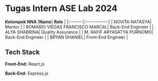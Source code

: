 # Tugas Intern ASE Lab 2024


**Kelompok NNA**
|**Name**| **Role** |
|:-------|:-----------:|
| NOVITA NATASYA| Mentor |
| ROMARIO VIEGAS FRANCISCO MARCAL| Back-End Engineer |
| ALYA SHABRINA| Quality Assurance |
| M. RAFIF ARYASATYA PURNOMO| Back-End Engineer |
| BRYAN DHANIEL| Front-End Engineer |
    

## Tech Stack

**Front-End:** React.js

**Back-End:** Express.js